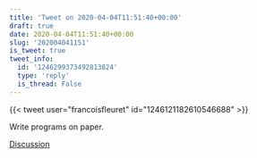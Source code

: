 ```yaml
---
title: 'Tweet on 2020-04-04T11:51:40+00:00'
draft: true
date: 2020-04-04T11:51:40+00:00
slug: '202004041151'
is_tweet: true
tweet_info:
  id: '1246299373492813824'
  type: 'reply'
  is_thread: False
---
```




{{< tweet user="francoisfleuret" id="1246121182610546688" >}}

Write programs on paper.

[Discussion](https://x.com/sytelus/status/1246299373492813824)
